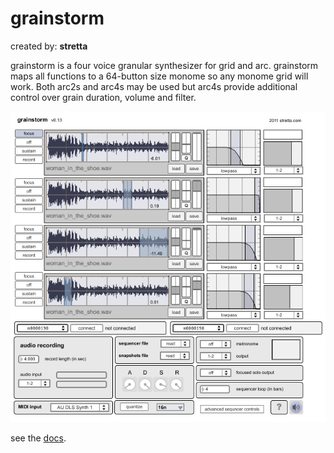 # grainstorm

created by: **stretta**

grainstorm is a four voice granular synthesizer for grid and arc. grainstorm maps all functions to a 64-button size monome so any monome grid will work. Both arc2s and arc4s may be used but arc4s provide additional control over grain duration, volume and filter.

![](grainstorm013.png)

see the [docs](documentation/grainstorm_docs.md).
